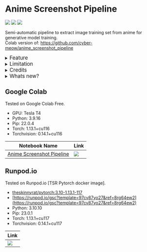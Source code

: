 # Anime Screenshot Pipeline
[![](https://img.shields.io/static/v1?message=Buy%20me%20a%20coffee&logo=buymeacoffee&labelColor=555555&logoColor=ffba00&color=FFDD00&label=%20&style=for-the-badge)](https://www.buymeacoffee.com/TheSkinnyRat)
[![](https://img.shields.io/static/v1?message=Ko-Fi&logo=ko-fi&labelColor=555555&logoColor=FF8E8E&color=ff5f5f&label=%20&style=for-the-badge)](https://ko-fi.com/TheSkinnyRat)
[![](https://img.shields.io/static/v1?message=Saweria&logo=ko-fi&labelColor=555555&logoColor=ffba00&color=857b7b&label=%20&style=for-the-badge)](https://saweria.co/TheSkinnyRat)

Semi-automatic pipeline to extract image training set from anime for generative model training.\
Colab version of: https://github.com/cyber-meow/anime_screenshot_pipeline

<details>
  <summary><big>Feature</big></summary>
<ul>
  <li>Can be found at cyber-meow github repo <a href='https://github.com/cyber-meow/anime_screenshot_pipeline#table-of-contents' target='_blank'>README.md</a></li>
</ul>
</details>

<details>
  <summary><big>Limitation</big></summary>
<ul>
  <li>Not all code tested</li>
  <li>Not all steps from github repo is implemented</li>
  <li>Since this notebook is combination of many steps, dependency or package conflict may occurs</li>
  <li>Bad english language spelling and grammar (english is not my primary language :#). Feel free to correct and Pull Request!</li>
</ul>
</details>

<details>
  <summary><big>Credits</big></summary>
<ul>
  <li>Author</li>
  <ul>
    <li><a href='https://github.com/TheSkinnyRat' target='_blank'>TheSkinnyRat</a></li>
  </ul>

  <li>Base Code Repo</li>
  <ul>
    <li><a href='https://github.com/cyber-meow/anime_screenshot_pipeline' target='_blank'>cyber-meow github repo</a></li>
  </ul>

  <li>Colab Template and Reference</li>
  <ul>
    <li><a href='https://github.com/Linaqruf/kohya-trainer' target='_blank'>Linaqruf/kohya-trainer</a></li>
  </ul>

  <li>Code Assistant</li>
  <ul>
    <li><a href='https://chat.openai.com/' target='_blank'>OpenAI ChatGPT</a></li>
  </ul>

  <li>Original cyber-meow repo credits</li>
  <ul>
    <li>This is a collection of many resources found on internet (credit to the orignal authors), and some python code written by myself and ChatGPT.</li>
  </ul>
</ul>
</details>

<details>
  <summary><big>Whats new?</big></summary>
<ul>
  <li>(02/27/23):</li>
  <ul>
    <li>Add <code>WANDB_MODE=disabled</code> to <code>[7.2] Begin Training</code></li>
    <li>Fix <code>cc_training_test_set</code> error in <code>[7.2] Begin Training</code></li>
    <li>Fix <code>fa_move_file</code> error in <code>[8.1] Only keep images with faces and resize</code></li>
    <li>Move <code>[6.3] Data Cleansing</code> to <code>[5.2] Data Cleansing</code> and change to <code>n_faces</code> instead <code>n_poeple</code></li>
  </ul>

  <li>(02/26/23):</li>
  <ul>
    <li>Initial First Release 🎉</li>
  </ul>
</ul>
</details>

## Google Colab

Tested on Google Colab Free.
- GPU: Tesla T4
- Python: 3.9.16
- Pip: 22.0.4
- Torch: 1.13.1+cu116
- Torchvision: 0.14.1+cu116

| Notebook Name | Link |
| --- | --- |
| [Anime Screenshot Pipeline](https://github.com/TheSkinnyRat/anime_screenshot_pipeline_colab/blob/main/anime_screenshot_pipeline.ipynb) | [![](https://img.shields.io/static/v1?message=Open%20in%20Colab&logo=googlecolab&labelColor=5c5c5c&color=0f80c1&label=%20&style=for-the-badge)](https://colab.research.google.com/github/TheSkinnyRat/anime_screenshot_pipeline_colab/blob/main/anime_screenshot_pipeline.ipynb) |

## Runpod.io

Tested on Runpod.io [TSR Pytorch docker image].
- [theskinnyrat/pytorch:3.10-1.13.1-117](https://hub.docker.com/r/theskinnyrat/pytorch)
- [https://runpod.io/gsc?template=97cv87yo27&ref=8rg64ew2](https://runpod.io/gsc?template=97cv87yo27&ref=8rg64ew2)
- Python: 3.10.10
- Pip: 23.0.1
- Torch: 1.13.1+cu117
- Torchvision: 0.14.1+cu117

| Link |
| --- |
| [![](https://img.shields.io/static/v1?message=Open%20Notebook&logo=github&labelColor=5c5c5c&color=0f80c1&label=%20&style=for-the-badge)](https://github.com/TheSkinnyRat/anime_screenshot_pipeline_colab/blob/main/anime_screenshot_pipeline_runpod.ipynb) |

